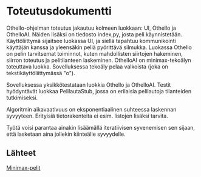 # Toteutusdokumentti

Othello-ohjelman toteutus jakautuu kolmeen luokkaan: UI, Othello ja OthelloAI.
Näiden lisäksi on tiedosto index,py, josta peli käynnistetään.
Käyttöliittymä sijaitsee luokassa UI, ja siellä tapahtuu kommunikointi käyttäjän kanssa
ja yleensäkin peliä pyörittävä silmukka.
Luokassa Othello on pelin tarvitsemat toiminnot, 
kuten mahdollisten siirtojen hakeminen, siirron toteutus ja pelitilanteen laskeminen.
OthelloAI on minimax-tekoälyn toteuttava luokka.
Sovelluksessa tekoäly pelaa valkoista (joka on tekstikäyttöliittymässä "o").

Sovelluksessa yksikkötestataan luokkia Othello ja OthelloAI.
Testit hyödyntävät luokkaa PelilautaStub, jossa on erilaisia pelilautoja tilanteiden tutkimiseksi.

Algoritmin aikavaativuus on eksponentiaalinen suhteessa laskennan syvyyteen.
Erityisiä tietorakenteita ei esim. listojen lisäksi tarvita.

Työtä voisi parantaa ainakin lisäämällä iteratiivisen syvenemisen sen sijaan,
että lasketaan aina jollekin kiinteälle syvyydelle.


## Lähteet

[Minimax-pelit](https://tiralabra.github.io/2023_p3/fi/aiheet/minimax.pdf)
